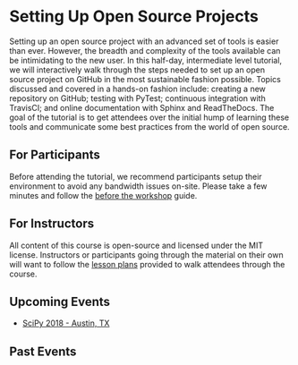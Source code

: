 # Setting Up Open Source Projects

Setting up an open source project with an advanced set of tools is easier than
ever. However, the breadth and complexity of the tools available can be
intimidating to the new user. In this half-day, intermediate level tutorial, we
will interactively walk through the steps needed to set up an open source
project on GitHub in the most sustainable fashion possible. Topics discussed and
covered in a hands-on fashion include: creating a new repository on GitHub;
testing with PyTest; continuous integration with TravisCI; and online
documentation with Sphinx and ReadTheDocs. The goal of the tutorial is to get
attendees over the initial hump of learning these tools and communicate some
best practices from the world of open source.

## For Participants
Before attending the tutorial, we recommend participants setup their environment
to avoid any bandwidth issues on-site. Please take a few minutes and follow the
[before the workshop](before_the_workshop.md) guide.

## For Instructors
All content of this course is open-source and licensed under the MIT license.
Instructors or participants going through the material on their own will want
to follow the [lesson plans](lessons/lesson_plans.md) provided to walk
attendees through the course.

## Upcoming Events
* [SciPy 2018 - Austin, TX](events/scipy2018.md)

## Past Events
